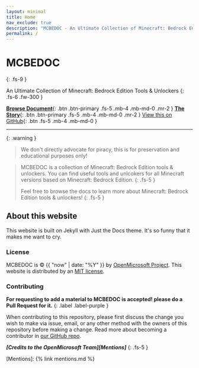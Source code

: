 ```yaml
---
layout: minimal
title: Home
nav_exclude: true
description: "MCBEDOC - An Ultimate Collection of Minecraft: Bedrock Edition Tools & Unlockers"
permalink: /
---
```


# MCBEDOC
{: .fs-9 }

An Ultimate Collection of Minecraft: Bedrock Edition Tools & Unlockers
{: .fs-6 .fw-300 }

[**Browse Document**](/windows){: .btn .btn-primary .fs-5 .mb-4 .mb-md-0 .mr-2 }
[**The Story**](the-story/){: .btn .btn-primary .fs-5 .mb-4 .mb-md-0 .mr-2 }
[View this on GitHub][MCBEDOC Repo]{: .btn .fs-5 .mb-4 .mb-md-0 }

---

{: .warning }
> We don't directly advocate for piracy, this is for preservation and educational purposes only!

> MCBEDOC is a collection of Minecraft: Bedrock Edition tools & unlockers. You can find useful tools and unlcokers for all Minecraft versions based on Minecraft: Bedrock Edition.
> {: .fs-5 }
>
> Feel free to browse the docs to learn more about Minecraft: Bedrock Edition tools & unlockers!
{: .fs-5 }

## About this website

This website is built on Jekyll with Just the Docs theme. It's so funny that it makes me want to cry.

### License

MCBEDOC is &copy; {{ "now" | date: "%Y" }} by [OpenMicrosoft Project](https://openm.tech).
This website is distributed by an [MIT license](https://github.com/OpenMicrosoft-Project/mcbedoc.github.io/tree/main/LICENSE.txt).

### Contributing

**For requesting to add a material to MCBEDOC is accepted! please do a Pull Request for it.**
{: .label .label-purple }

When contributing to this repository, please first discuss the change you wish to make via issue,
email, or any other method with the owners of this repository before making a change. Read more about becoming a contributor in [our GitHub repo](https://github.com/OpenMicrosoft-Project/mcbedoc.github.io#contributing).

***[Credits to the OpenMicrosoft Team][Mentions]***
{: .fs-5 }

[MCBEDOC]: https://openm.tech
[MCBEDOC Repo]: https://github.com/OpenMicrosoft-Project/mcbedoc.github.io
[MCBEDOC README]: https://github.com/OpenMicrosoft-Project/mcbedoc.github.io/blob/main/README.md
[OpenM]: https://openm.tech/
[Mentions]: {% link mentions.md %}
